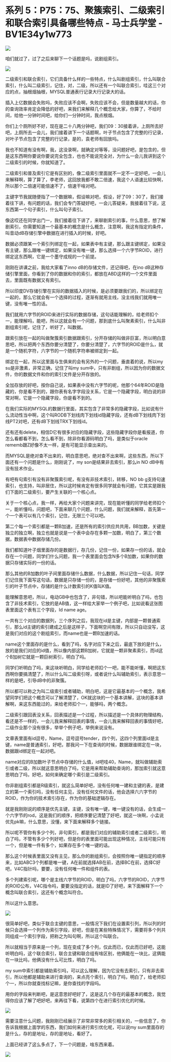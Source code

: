 # 系列 5：P75：75、聚簇索引、二级索引和联合索引具备哪些特点 - 马士兵学堂 - BV1E34y1w773

![](img/8363e10002c160e0d7c4460edc88cf7d_0.png)

咱们就过了，过了之后来聊下一个话题是吗，说剧组索引。

![](img/8363e10002c160e0d7c4460edc88cf7d_2.png)

二级索引和联合索引，它们具备什么样的一些特点，什么叫剧组索引，什么叫联合索引，什么叫二级索引，记住，对，二级，所以还有一个叫联合索引，哇这三个对应的点，抽根烟抽根，MYSQL普通表行记录大行记录大的话。

插入上亿数据会失败吗，失败应该不会啊，失败应该不会，但是数量越大的话，你的查询效率肯定会降低的好吧，来我们来解释几个概念给大家，你算了，不给时间，给他一分钟时间吧，给你们一分钟时间，我点根烟。

你们上个厕所好不好，现在是二十八两分钟吧，我们09：30接着讲，上厕所去好吧，上厕所去一会儿，我们接着讲下一个话题啊，叶子节点包含了完整的行记录，对叶子节点包含了完整的行记录，是的，袁老师有回放吗。

我也不知道有没有啊，我，这没录啊，就确定对等等，没问题好吧，是包含的，但是这东西啊你要说你要说完全包含，也也不能说完全对，为什么一会儿我讲到这个二级索引的时候，你就知道了。

二级索引和普及索引它是有区别的，像二级索引里面就不一定不一定好吧，一会儿来解释啊，算了算了，李老师，这回放我都不敢二倍速，我这个人语速比较快啊，所以那个二倍速可能倍速不了，倍速干啥对吧。

主键字节我就随便指了一个数据嘛，假设嘛对吧，假设，好了09：30了，我们接着往下讲，有问题的话，我们会专门答疑好吧，一会儿答疑来，我接着往下说，这东西第一个句子索引，什么叫句子索引。

像这哎还在同学出门一，我们接着往下讲了，来聊剧索引的事，什么意思，想了解剧索引，你需要知道一个最基本的概念是什么概念，注意啊，我这有指定的条件，叫音动dB存储引擎中数据在进行插入的时候，好吧。

数据必须跟某一个索引列绑定在一起，如果表中有主键，那么跟主键绑定，如果没有主键，那么跟唯一键绑定，如果没有唯一键，那么选择一个六字节ROID，进行绑定这东西啊，它是一个墨守成规的一个前提。

刚刚在讲课之前，我给大家看了inno dB的存储文件，还记得吧，在ino dB这种存储引擎里面，你看到了你的数据和你的索引，都放在ABD这样的一个文件里面去，里面既有数据又有索引。

所以印度DV存储引擎在实际的数据插入的时候，是必须要跟我们的，所以绑定在一起的，那么它就会有一个选择的过程，逐渐有就用主线，没主线我们就用唯一键，没有唯一性的话。

我们就用六字节的ROID来进行实际的数据存储，这句话能理解的，给老师扣个一，能理解吗，能吧，所以这就会有一个问题，那到底什么叫聚素索引，什么叫非剧组索引呢，记住了，听好了，叫数据。

跟索引放在一起的叫做聚簇索引数据跟索引，分开存储的叫做非巨富，所以明白意思吧，所以把两个东西你要分清楚了，你要分清楚了，六字节的ROID是什么，就是一个随机字符，六字节的一个随机字符串被绑定到一起。

绑定在一起，所以这里面与生俱来的会有另外的一个问题，垂直着的说，所以my su是非激素，非常正确，记住了叫my sum中，只有非剧组，所以因为你的数据文件，你的数据文件和你的索引文件是分开存放的。

全加存放的好吧，按你自己说，如果表中没有六字节的呢，他那个64年ROID是隐藏的，你是看不到的，跟你表有名字字段没关系，它是一个隐藏字段，明白说的非常对啊，它是一个隐藏字段，你是看不到的。

在我们实际的MYSQL的数据行里面，其实包含了非常多的隐藏字段，比如说有什么流动性当中啊，这个叫RODB下划线肉下划线id隐藏字段，还有dB下划线肉下划线PT2对吧，还有dB下划线TRX下划线id。

还有还有delete，相信D它有很多对应的隐藏字段，这些隐藏字段你是看报道，你怎么看都看不到，怎么看不到，除非你看源码明白了吗，是类似于oracle rememb跟Z好像不太一样，是有可能显示查出来的。

而MYSQL是绝对查不出来的，明白意思吧，绝对查不出来啊，这些东西，所以下面还有一个问题是什么，刚刚说了，my son是结果非去索引，那么in NO dB中有没有技术作业。

有吧有句索引有没有非聚簇索引呢，有没有非技术索引，转移，NO bb g支持句速索引，也支持，叫非居住，所以这时候肯定有很多同学就会有问题，它其实是跟我们下面的二级索引，要产生关联的一个核心点。

关于一个核心点，我一样，再给大家个问题来讲完，现在能听懂的同学给老师扣个一，能听懂吗，问题吧，下面来聊几个问题，什么问题，我们就来解释，首先第一个一个表可以有几个索引，记住，无限三个可以吧。

第二个每一个索引都是一颗B加速，还是所有的索引供应共共用，BB加数，关键是独立的独立啊，独立也就是说是一个表中会存在多颗一加数，明白了，第三个数据，数据表中数据存储几份。

我们都知道叶子烟里面存的是数据行，存几份，记住一份，如果存一份的话，就会存在一个问题，同学们什么问题，我一个表里面会包含N多个B加数，如果你的数据只存储实际的一份的话。

那么其他的B加数的叶子间里面存储什么数据，什么数据，所以记住一句话，同学们记住我下面写这句话，数据是只存储一份的，是存储一份好吧，其他的非聚簇索引的叶子节点中，存储的是什么计数索引的K值叫K值。

能理解意思吧，所以，电动GB中也包含了，非句错，所以吧能听明白了吗，也包含了非技术索引，它放的是AB值，这一样给大家举一个例子吧，比如说看这张图表里面这个表有三个字段，Id name age。

一共有三个对应的数据列，三个序列之后，我现在id是主键，内部是一颗普通索引，那么id主键的索引建成之后是这样子，下面啊空间有限，所以只自动没写，这是我们对应的这个剧组索引，而name也是一颗B加速的话。

name这个里面存的是什么，看到了吗，名字对应下来之后，最底下放的是什么，放的是我们对应的id值，所以像内部这颗B加树，它就是一颗非聚素索引，而id这个B加树它就是一颗巨树索引，明白了吗。

同学们听明白了吗，来这块听明白，同学给老师扣个一吧，能不能听懂，啊把这东西啊你要搞清楚了，所以什么叫二级索引呀，或者说什么叫辅助索引，表示意思一样的是吧，引导dB中的非聚簇。

所以都可以称之为叫二级索引或者辅助，明白吧，这是它最基本的一个概念，我希望同学们把这个概念可以了解清楚了，OK就这块的一个基本讲解，这块的基本讲解啊，来这东西能过的，来给老师扣个一，能够吗，两个概念。

二级索引跟回表没关系，回表描述是一个过程，所以描述是一个具体的物理结构，看还是不一样的，一会儿我来解释回表的事情，一会儿我来解释回表的事情好吧，二级作业那个没有很多，举举个例子吧，举例来说没有。

文章表里面有id逗号，Name，逗号逗号tender，四个列，这四个列里面id是主键，name是普通索引，好吧，那我问一下在查询的时候，数据跟谁绑定在一块，数据跟id绑定在一起对吧。

name对应的B加数叶子节点中存储的什么值，id吧哇40，Name，就叫做辅助索引或者二级，所以就这意思明白了吗，它是用来帮助辅助查询的，那加索引就这意思明白了吗，好吧，如何来确定哪个索引是二级索引。

你非剧组索引都是R级索引，就这么简单好吧，没有任何唯一建和主键的表，是建立的第一个索引吗，没有任何主见，没有任何文件的话，他会选择六六字节的ROID，作为你的技术索引存在，作为你的基础逻辑存在。

就是我刚刚说的顺序是优先主键，主键，没有唯一键，唯一键没有的话，会生成一个六字节的rod，这是我们的顺序，把顺序要记清楚了好吧，就这一块啊，小孟说优先pk嘛，什么意思，没懂，来下面来解释多个链接。

所以呢不管你有多少个列，非句索引，都是我们对应的辅助索引或者二级索引，明白了吗，不管有多少个列好吧，但是你的表里面可能出现这种情况，主线可能只有一个，但是唯一件有多个，如果存在多个唯一键的话。

那么这个时候表里面又没有主见，那么你的剧组索引，会按照你唯一键指定的顺序来，比如ABC3个列都是唯一键，A在前就选择AB在前，选择BC在前，选择C好吧，V4C指针吗，要要，没有任何唯一件和组件的表。

多个列建索引呢，哪个是主线六字节的ROID，明白了吗，六字节的ROID，六字节的ROID公布，V4C指令吗，要要没指定的话，就是ID了好吧，来下面解释下一个概念叫联合索引，这还有个概念叫符合。

所以这什么意思。

![](img/8363e10002c160e0d7c4460edc88cf7d_4.png)

很简单好吧，类似于联合主键的意思，一般情况下我们在设置索引列，所以列的时候只会选择一个列作为索引字段，好吧，但是在某些特殊情况下，需要将多个列共同组成一个索引字段，把称之为叫句啊，所以这个叫联合。

所以就相当于原来是一个列，现在变成了多个列，仅此而已，仅此而已好吧，这能听明白吗，这个联合索引，联合主键和联合组有啥区别，他俩能在一块比，这俩能在一块比吗，他俩没有什么可比性，明白了吗。

my sum中索引都是辅助索引吗，可以这么理解，因为它没有去索引，只有非去索引，所以他都是辅助来进行查询的，来点亮个索引，明白了吗，明白了，给老师扣个一，所以你就查找标记嘛，是你查找的字段吗。

用你的字段来判断吧，是这意思好吧好了，这是这几个存在的最基本的概念，我觉得你应该了解了吧好吧，来再往下看，说第四个在进行索引优化的时候。



![](img/8363e10002c160e0d7c4460edc88cf7d_6.png)

需要注意什么问题，我刚刚已经展示了非常非常多的索引相关的，一些信息了，你告诉我根据上面学的东西，我们如何来进行索引优化呢，可以说my sum里面存的是什么，存的是地址，存的是地址，看好了。

上面已经讲了这么多点了，下一个问题是，啥东西来着。

![](img/8363e10002c160e0d7c4460edc88cf7d_8.png)